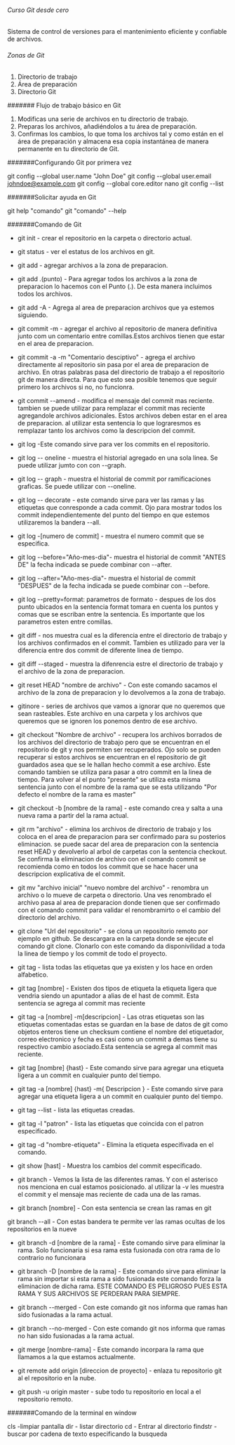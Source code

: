 ###### Curso Git desde cero
Sistema de control de versiones para el mantenimiento eficiente y confiable de archivos.

###### Zonas de Git
1. Directorio de trabajo
2. Área de preparación
3. Directorio Git

####### Flujo de trabajo básico en Git
1. Modificas una serie de archivos en tu directorio de trabajo.
2. Preparas los archivos, añadiéndolos a tu área de preparación.
3. Confirmas los cambios, lo que toma los archivos tal y como están en el área de preparación y almacena esa copia instantánea de manera permanente en tu directorio de Git.

#######Configurando Git por primera vez

git config --global user.name "John Doe"
git config --global user.email johndoe@example.com
git config --global core.editor nano
git config --list

#######Solicitar ayuda en Git

git help "comando"
git "comando" --help

#######Comando de Git 

* git init - crear el repositorio en la carpeta o directorio actual.

* git status - ver el estatus de los archivos en git.

* git add - agregar archivos a la zona de preparacion.

* git add .(punto) - Para agregar todos los archivos a la zona de preparacion lo hacemos con el Punto (.). De esta manera incluimos todos los archivos.

* git add -A - Agrega al area de preparacion archivos que ya estemos siguiendo.

* git commit -m - agregar el archivo al repositorio de manera definitiva junto com un comentario entre comillas.Estos archivos tienen que estar en el area de preparacion.

* git commit -a -m "Comentario desciptivo" - agrega el archivo directamente al repositorio sin pasa por el area de preparacion de archivo. En otras palabras pasa del directorio de trabajo a el repositorio git de manera directa. Para que esto sea posible tenemos que seguir primero los archivos si no, no funcionra.

* git commit --amend - modifica el mensaje del commit mas reciente. tambien se puede utilizar para remplazar el commit mas reciente agregandole archivos adicionales. Estos archivos deben estar en el area de preparacion. al utilizar esta sentencia lo que lograresmos es remplazar tanto los archivos como la descripcion del commit.

* git log -Este comando sirve para ver los commits en el repositorio.

* git log -- oneline - muestra el historial agregado en una sola linea. Se puede utilizar jumto con con --graph.

* git log -- graph - muestra el historial de commit por ramificaciones graficas. Se puede utilizar con --oneline.

* git log -- decorate -  este comando sirve para ver las ramas y las etiquetas que conresponde a cada commit. Ojo para mostrar todos los commit independientemente del punto del tiempo en que estemos utilizaremos la bandera --all.

* git log -[numero de commit] - muestra el numero commit que se especifica.

* git log --before="Año-mes-dia"- muestra el historial de commit "ANTES DE" la fecha indicada se puede combinar con --after.

* git log --after="Año-mes-dia"- muestra el historial de commit "DESPUES" de la fecha indicada se puede combinar con --before.

* git log --pretty=format: parametros de formato - despues de los dos punto ubicados en la sentencia format tomara en cuenta los puntos y comas que se escriban entre la sentencia. Es importante que los parametros esten entre comillas.

* git diff - nos muestra cual es la diferencia entre el directorio de trabajo y los archivos confirmados en el commit. Tambien es utilizado para ver la diferencia entre dos commit de diferente linea de tiempo.

* git diff --staged - muestra la difenrencia estre el directorio de trabajo y el archivo de la zona de preparacion.

* git reset HEAD "nombre de archivo" - Con este comando sacamos el archivo de la zona de preparacion y lo devolvemos a la zona de trabajo.

* gitinore - series de archivos que vamos a ignorar que no queremos que sean rasteables. Este archivo en una carpeta y los archivos que queremos que se  ignoren los ponemos dentro de ese archivo.

* git checkout "Nombre de archivo" - recupera los archivos borrados de los archivos del directorio de trabajo pero que se encuentran en el repositorio de git y nos permiten ser recuperados. Ojo solo se pueden recuperar si estos archivos se encuentran en el repositorio de git guardados asea que se le hallan hecho commit a ese archivo. Este comando tambien se utiliza para pasar a otro commit en la linea de tiempo. Para volver al el punto "presente" se utiliza esta misma sentencia junto con el nombre de la rama que se esta utilizando "Por defecto el nombre de la rama es master" 

* git checkout -b [nombre de la rama] - este comando crea y salta a una nueva rama a partir del la rama actual. 

* git rm "archivo" - elimina los archivos de directorio de trabajo y los coloca en el area de preparacion para ser confirmado para su posterios eliminacion. se puede sacar del area de preparacion con la sentencia reset HEAD y devolverlo al arbol de carpetas con la sentencia checkout. Se confirma la eliminacion de archivo con el comando commit se recomienda como en todos los commit que se hace hacer una descripcion explicativa de el commit.

* git mv "archivo inicial" "nuevo nombre del archivo" - renombra un archivo o lo mueve de carpeta o directorio. Una ves renombrado el archivo pasa al area de preparacion donde tienen que ser confirmado con el comando commit para validar el renombramirto o el cambio del directorio del archivo.

* git clone "Url del repositorio" - se clona un repositorio remoto por ejemplo en github. Se descargara en la carpeta donde se ejecute el comando git clone. Clonarlo con este comando da disponivilidad a toda la linea de tiempo y los commit de todo el proyecto.

* git tag - lista todas las etiquetas que ya existen y los hace en orden alfabetico.  

* git tag [nombre]  - Existen dos tipos de etiqueta la etiqueta ligera que vendria siendo un apuntador a alias de el hast de commit. Esta sentencia se agrega al commit mas reciente

* git tag -a [nombre] -m[descripcion] - Las otras etiquetas son las etiquetas comentadas estas se guardan en la base de datos de git como objetos enteros tiene un checksum contiene el nombre del etiquetador, correo electronico y fecha es casi como un commit a demas tiene su respectivo cambio asociado.Esta sentencia se agrega al commit mas reciente.

* git tag [nombre] {hast} - Este comando sirve para agregar una etiqueta ligera a un commit en cualquier punto del tiempo.

* git tag -a [nombre] {hast} -m{ Descripcion } - Este comando sirve para agregar una etiqueta ligera a un commit en cualquier punto del tiempo.

* git tag --list - lista las etiquetas creadas.

* git tag -l "patron" - lista las etiquetas que coincida con el patron especificado.

* git tag -d "nombre-etiqueta" - Elimina la etiqueta especifivada en el comando.

* git show [hast] - Muestra los cambios del commit especificado.

* git branch - Vemos la lista de las diferentes ramas. Y con el asterisco nos menciona en cual estamos posicionado. al utilizar la -v les muestra el commit y el mensaje mas reciente de cada una de las ramas. 

* git branch [nombre] - Con esta sentencia se crean las ramas en git 

git branch --all - Con estas bandera te permite ver las ramas ocultas de los repositorios en la nueve

* git branch -d [nombre de la rama] - Este comando sirve para eliminar la rama. Solo funcionaria si esa rama esta fusionada con otra rama de lo contrario no funcionara

* git branch -D [nombre de la rama] - Este comando sirve para eliminar la rama sin importar si esta rama a sido fusionada este comando forza la eliminacion de dicha rama. ESTE COMANDO ES PELIGROSO PUES ESTA RAMA Y SUS ARCHIVOS SE PERDERAN PARA SIEMPRE.

* git branch --merged - Con este comando git nos informa que ramas han sido fusionadas a la rama actual.

* git branch --no-merged - Con este comando git nos informa que ramas no han sido fusionadas a la rama actual.

* git merge [nombre-rama] - Este comando incorpara la rama que llamamos a la que estamos actualmente.

* git remote add origin [direccion de proyecto] - enlaza tu repositorio git al el repositorio en la nube.

* git push -u origin master - sube todo tu repositorio en local a el repositorio remoto.


 



#######Comando de la terminal en window

cls -limpiar pantalla 
dir - listar directorio
cd - Entrar al directorio 
findstr - buscar por cadena de texto especificando la busqueda 

